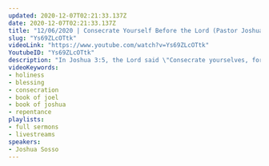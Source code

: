 ```yaml
---
updated: 2020-12-07T02:21:33.137Z
date: 2020-12-07T02:21:33.137Z
title: "12/06/2020 | Consecrate Yourself Before the Lord (Pastor Joshua Sosso)"
slug: "Ys69ZLcOTtk"
videoLink: "https://www.youtube.com/watch?v=Ys69ZLcOTtk"
YoutubeID: "Ys69ZLcOTtk"
description: "In Joshua 3:5, the Lord said \"Consecrate yourselves, for tomorrow the Lord will do amazing things among you.\" Consecration is a precursor to the blessing the Lord will pour out on the Body of Christ. Pastor Josh shares a continuation of the morning message and encourages the Church to repent for the areas that were discussed (abortion, human trafficking, pornography, spousal and child abuse, adultery, not honor their word, and spiritual leaders not practicing their own preaching). After repenting for these things corporately, we learned about breakthroughs in our nation that were shared during this message. God will not allow His people to be a scorn to the nations. Continue covering our nation in prayer and seeking instructions from the Lord! This sermon was delivered by Pastor Joshua Sosso at Freedom Fellowship Church International on December 06, 2020."
videoKeywords:
- holiness
- blessing
- consecration
- book of joel
- book of joshua
- repentance
playlists:
- full sermons
- livestreams
speakers:
- Joshua Sosso
---
```


